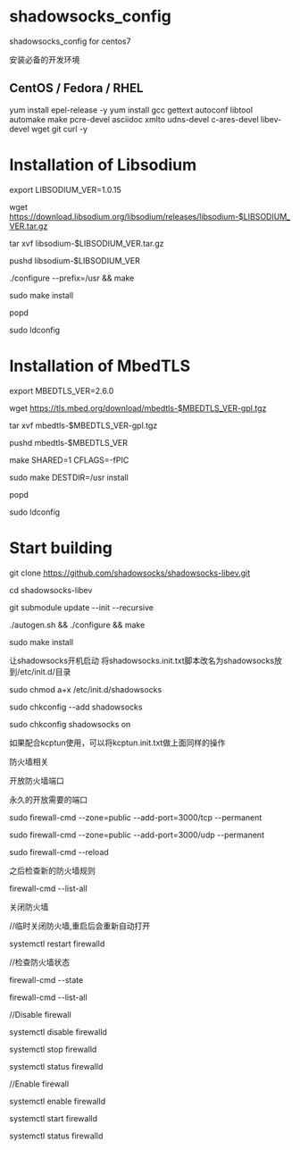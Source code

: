 # shadowsocks_config
shadowsocks_config for centos7

安装必备的开发环境
## CentOS / Fedora / RHEL
yum install epel-release -y
yum install gcc gettext autoconf libtool automake make pcre-devel asciidoc xmlto udns-devel c-ares-devel libev-devel wget git curl -y

# Installation of Libsodium
export LIBSODIUM_VER=1.0.15

wget https://download.libsodium.org/libsodium/releases/libsodium-$LIBSODIUM_VER.tar.gz

tar xvf libsodium-$LIBSODIUM_VER.tar.gz

pushd libsodium-$LIBSODIUM_VER

./configure --prefix=/usr && make

sudo make install

popd

sudo ldconfig

# Installation of MbedTLS
export MBEDTLS_VER=2.6.0

wget https://tls.mbed.org/download/mbedtls-$MBEDTLS_VER-gpl.tgz

tar xvf mbedtls-$MBEDTLS_VER-gpl.tgz

pushd mbedtls-$MBEDTLS_VER

make SHARED=1 CFLAGS=-fPIC

sudo make DESTDIR=/usr install

popd

sudo ldconfig

# Start building

git clone https://github.com/shadowsocks/shadowsocks-libev.git

cd shadowsocks-libev

git submodule update --init --recursive

./autogen.sh && ./configure && make

sudo make install



让shadowsocks开机启动
将shadowsocks.init.txt脚本改名为shadowsocks放到/etc/init.d/目录

sudo chmod a+x /etc/init.d/shadowsocks

sudo chkconfig --add shadowsocks

sudo chkconfig shadowsocks on

如果配合kcptun使用，可以将kcptun.init.txt做上面同样的操作

防火墙相关


开放防火墙端口

永久的开放需要的端口

sudo firewall-cmd --zone=public --add-port=3000/tcp --permanent

sudo firewall-cmd --zone=public --add-port=3000/udp --permanent

sudo firewall-cmd --reload

之后检查新的防火墙规则

firewall-cmd --list-all

关闭防火墙

//临时关闭防火墙,重启后会重新自动打开

systemctl restart firewalld

//检查防火墙状态

firewall-cmd --state

firewall-cmd --list-all

//Disable firewall

systemctl disable firewalld

systemctl stop firewalld

systemctl status firewalld

//Enable firewall

systemctl enable firewalld

systemctl start firewalld

systemctl status firewalld
